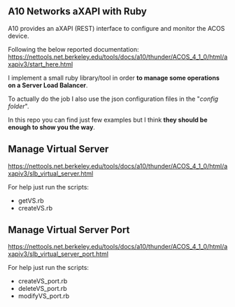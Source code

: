 ## A10 Networks aXAPI with Ruby

A10 provides an aXAPI (REST) interface to configure and monitor the ACOS device.

Following the below reported documentation:
https://nettools.net.berkeley.edu/tools/docs/a10/thunder/ACOS_4_1_0/html/axapiv3/start_here.html

I implement a small ruby library/tool in order **to manage some operations on a Server Load Balancer**.

To actually do the job I also use the json configuration files in the "*config folder*".

In this repo you can find just few examples but I think **they should be enough to show you the way**.

## Manage Virtual Server

https://nettools.net.berkeley.edu/tools/docs/a10/thunder/ACOS_4_1_0/html/axapiv3/slb_virtual_server.html

For help just run the scripts:

- getVS.rb
- createVS.rb


## Manage Virtual Server Port

https://nettools.net.berkeley.edu/tools/docs/a10/thunder/ACOS_4_1_0/html/axapiv3/slb_virtual_server_port.html

For help just run the scripts:

- createVS_port.rb
- deleteVS_port.rb
- modifyVS_port.rb
